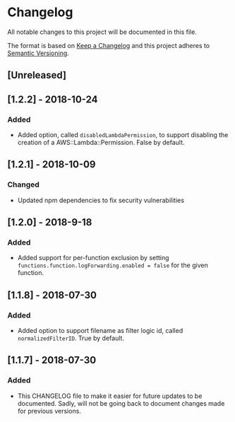 # Changelog

All notable changes to this project will be documented in this file.

The format is based on [Keep a Changelog](http://keepachangelog.com/en/1.0.0/)
and this project adheres to [Semantic Versioning](http://semver.org/spec/v2.0.0.html).

## [Unreleased]

## [1.2.2] - 2018-10-24

### Added

- Added option, called `disabledLambdaPermission`, to support disabling the creation of a AWS::Lambda::Permission. False by default.

## [1.2.1] - 2018-10-09

### Changed

- Updated npm dependencies to fix security vulnerabilities

## [1.2.0] - 2018-9-18

### Added

- Added support for per-function exclusion by setting `functions.function.logForwarding.enabled = false` for the given function.

## [1.1.8] - 2018-07-30

### Added

- Added option to support filename as filter logic id, called `normalizedFilterID`. True by default.


## [1.1.7] - 2018-07-30

### Added

- This CHANGELOG file to make it easier for future updates to be documented. Sadly, will not be going back to document changes made for previous versions.
